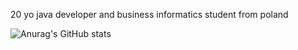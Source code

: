
20 yo java developer and business informatics student from poland 


![Anurag's GitHub stats](https://github-readme-stats.vercel.app/api?username=hannahmlc&count_private=true&show_icons=true&theme=dracula)



<!--
**hannahmlc/hannahmlc** is a ✨ _special_ ✨ repository because its `README.md` (this file) appears on your GitHub profile.

Here are some ideas to get you started:

- 🔭 I’m currently working on ...
- 🌱 I’m currently learning ...
- 👯 I’m looking to collaborate on ...
- 🤔 I’m looking for help with ...
- 💬 Ask me about ...
- 📫 How to reach me: ...
- 😄 Pronouns: ...
- ⚡ Fun fact: ...
-->
